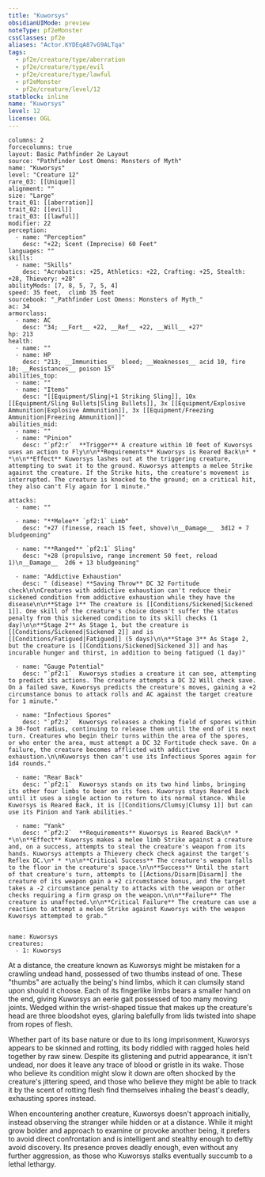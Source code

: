 ```yaml
---
title: "Kuworsys"
obsidianUIMode: preview
noteType: pf2eMonster
cssClasses: pf2e
aliases: "Actor.KYDEqA87vG9ALTqa" 
tags:
  - pf2e/creature/type/aberration
  - pf2e/creature/type/evil
  - pf2e/creature/type/lawful
  - pf2eMonster
  - pf2e/creature/level/12
statblock: inline
name: "Kuworsys"
level: 12
license: OGL
---
```


```statblock
columns: 2
forcecolumns: true
layout: Basic Pathfinder 2e Layout
source: "Pathfinder Lost Omens: Monsters of Myth"
name: "Kuworsys"
level: "Creature 12"
rare_03: [[Unique]]
alignment: ""
size: "Large"
trait_01: [[aberration]]
trait_02: [[evil]]
trait_03: [[lawful]]
modifier: 22
perception:
  - name: "Perception"
    desc: "+22; Scent (Imprecise) 60 Feet"
languages: ""
skills:
  - name: "Skills"
    desc: "Acrobatics: +25, Athletics: +22, Crafting: +25, Stealth: +28, Thievery: +28"
abilityMods: [7, 8, 5, 7, 5, 4]
speed: 35 feet,  climb 35 feet
sourcebook: "_Pathfinder Lost Omens: Monsters of Myth_"
ac: 34
armorclass:
  - name: AC
    desc: "34; __Fort__ +22, __Ref__ +22, __Will__ +27"
hp: 213
health:
  - name: ""
  - name: HP
    desc: "213; __Immunities__  bleed; __Weaknesses__ acid 10, fire 10; __Resistances__ poison 15"
abilities_top:
  - name: ""
  - name: "Items"
    desc: "[[Equipment/Sling|+1 Striking Sling]], 10x [[Equipment/Sling Bullets|Sling Bullets]], 3x [[Equipment/Explosive Ammunition|Explosive Ammunition]], 3x [[Equipment/Freezing Ammunition|Freezing Ammunition]]"
abilities_mid:
  - name: ""
  - name: "Pinion"
    desc: "`pf2:r`  **Trigger** A creature within 10 feet of Kuworsys uses an action to Fly\n\n**Requirements** Kuworsys is Reared Back\n* * *\n\n**Effect** Kuworsys lashes out at the triggering creature, attempting to swat it to the ground. Kuworsys attempts a melee Strike against the creature. If the Strike hits, the creature's movement is interrupted. The creature is knocked to the ground; on a critical hit, they also can't Fly again for 1 minute."

attacks:
  - name: ""

  - name: "**Melee** `pf2:1` Limb"
    desc: "+27 (finesse, reach 15 feet, shove)\n__Damage__  3d12 + 7 bludgeoning"

  - name: "**Ranged** `pf2:1` Sling"
    desc: "+28 (propulsive, range increment 50 feet, reload 1)\n__Damage__  2d6 + 13 bludgeoning"

  - name: "Addictive Exhaustion"
    desc: " (disease) **Saving Throw** DC 32 Fortitude check\n\nCreatures with addictive exhaustion can't reduce their sickened condition from addictive exhaustion while they have the disease\n\n**Stage 1** The creature is [[Conditions/Sickened|Sickened 1]]. One skill of the creature's choice doesn't suffer the status penalty from this sickened condition to its skill checks (1 day)\n\n**Stage 2** As Stage 1, but the creature is [[Conditions/Sickened|Sickened 2]] and is [[Conditions/Fatigued|Fatigued]] (5 days)\n\n**Stage 3** As Stage 2, but the creature is [[Conditions/Sickened|Sickened 3]] and has incurable hunger and thirst, in addition to being fatigued (1 day)"

  - name: "Gauge Potential"
    desc: "`pf2:1`  Kuworsys studies a creature it can see, attempting to predict its actions. The creature attempts a DC 32 Will check save. On a failed save, Kuworsys predicts the creature's moves, gaining a +2 circumstance bonus to attack rolls and AC against the target creature for 1 minute."

  - name: "Infectious Spores"
    desc: "`pf2:2`  Kuworsys releases a choking field of spores within a 30-foot radius, continuing to release them until the end of its next turn. Creatures who begin their turns within the area of the spores, or who enter the area, must attempt a DC 32 Fortitude check save. On a failure, the creature becomes afflicted with addictive exhaustion.\n\nKuworsys then can't use its Infectious Spores again for 1d4 rounds."

  - name: "Rear Back"
    desc: "`pf2:1`  Kuworsys stands on its two hind limbs, bringing its other four limbs to bear on its foes. Kuworsys stays Reared Back until it uses a single action to return to its normal stance. While Kuworsys is Reared Back, it is [[Conditions/Clumsy|Clumsy 1]] but can use its Pinion and Yank abilities."

  - name: "Yank"
    desc: "`pf2:2`  **Requirements** Kuworsys is Reared Back\n* * *\n\n**Effect** Kuworsys makes a melee limb Strike against a creature and, on a success, attempts to steal the creature's weapon from its hands. Kuworsys attempts a Thievery check check against the target's Reflex DC.\n* * *\n\n**Critical Success** The creature's weapon falls to the floor in the creature's space.\n\n**Success** Until the start of that creature's turn, attempts to [[Actions/Disarm|Disarm]] the creature of its weapon gain a +2 circumstance bonus, and the target takes a -2 circumstance penalty to attacks with the weapon or other checks requiring a firm grasp on the weapon.\n\n**Failure** The creature is unaffected.\n\n**Critical Failure** The creature can use a reaction to attempt a melee Strike against Kuworsys with the weapon Kuworsys attempted to grab."
 
```

```encounter-table
name: Kuworsys
creatures:
  - 1: Kuworsys
```



At a distance, the creature known as Kuworsys might be mistaken for a crawling undead hand, possessed of two thumbs instead of one. These "thumbs" are actually the being's hind limbs, which it can clumsily stand upon should it choose. Each of its fingerlike limbs bears a smaller hand on the end, giving Kuworsys an eerie gait possessed of too many moving joints. Wedged within the wrist-shaped tissue that makes up the creature's head are three bloodshot eyes, glaring balefully from lids twisted into shape from ropes of flesh.

Whether part of its base nature or due to its long imprisonment, Kuworsys appears to be skinned and rotting, its body riddled with ragged holes held together by raw sinew. Despite its glistening and putrid appearance, it isn't undead, nor does it leave any trace of blood or gristle in its wake. Those who believe its condition might slow it down are often shocked by the creature's jittering speed, and those who believe they might be able to track it by the scent of rotting flesh find themselves inhaling the beast's deadly, exhausting spores instead.

When encountering another creature, Kuworsys doesn't approach initially, instead observing the stranger while hidden or at a distance. While it might grow bolder and approach to examine or provoke another being, it prefers to avoid direct confrontation and is intelligent and stealthy enough to deftly avoid discovery. Its presence proves deadly enough, even without any further aggression, as those who Kuworsys stalks eventually succumb to a lethal lethargy.
